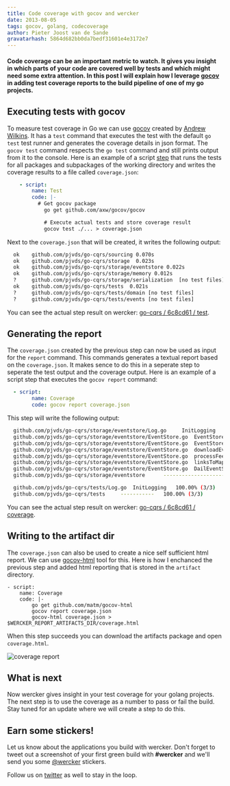 ```yaml
---
title: Code coverage with gocov and wercker
date: 2013-08-05
tags: gocov, golang, codecoverage
author: Pieter Joost van de Sande
gravatarhash: 5864d682bb0da7bedf31601e4e3172e7
---
```

<h4 class="subheader">
Code coverage can be an important metric to watch. It gives you insight in which parts of your code are covered well by tests and which might need some extra attention. In this post I will explain how I leverage <a href="https://github.com/axw/gocov">gocov</a> in adding test coverage reports to the build pipeline of one of my go projects.
</h4>

## Executing tests with gocov

To measure test coverage in Go we can use [gocov](https://github.com/axw/gocov) created by [Andrew Wilkins](http://awilkins.id.au/). It has a `test` command that executes the test with the default `go test` test runner and generates the coverage details in json format. The `gocov test` command respects the `go test` command and still prints output from it to the console. Here is an example of a script [step](http://devcenter.wercker.com/articles/steps/) that runs the tests for all packages and subpackages of the working directory and writes the coverage results to a file called `coverage.json`:

``` yaml
    - script:
        name: Test
        code: |-
          # Get gocov package
            go get github.com/axw/gocov/gocov

            # Execute actual tests and store coverage result
            gocov test ./... > coverage.json
```

Next to the `coverage.json` that will be created, it writes the following output:

``` bash
  ok    github.com/pjvds/go-cqrs/sourcing 0.070s
  ok    github.com/pjvds/go-cqrs/storage  0.023s
  ok    github.com/pjvds/go-cqrs/storage/eventstore 0.022s
  ok    github.com/pjvds/go-cqrs/storage/memory 0.012s
  ?     github.com/pjvds/go-cqrs/storage/serialization  [no test files]
  ok    github.com/pjvds/go-cqrs/tests  0.021s
  ?     github.com/pjvds/go-cqrs/tests/domain [no test files]
  ?     github.com/pjvds/go-cqrs/tests/events [no test files]
```

You can see the actual step result on wercker: [go-cqrs / 6c8cd61 / test](https://app.wercker.com/#buildstep/51ffb8a9170dc79a480004e1).

## Generating the report

The `coverage.json` created by the previous step can now be used as input for the `report` command. This commands generates a textual report based on the `coverage.json`. It makes sence to do this in a seperate step to seperate the test output and the coverage output. Here is an example of a script step that executes the `gocov report` command:

``` yaml
  - script:
        name: Coverage
        code: gocov report coverage.json
```

This step will write the following output:

``` bash
  github.com/pjvds/go-cqrs/storage/eventstore/Log.go     InitLogging     100.00% (3/3)
  github.com/pjvds/go-cqrs/storage/eventstore/EventStore.go  EventStore.ReadStream   0.00% (0/27)
  github.com/pjvds/go-cqrs/storage/eventstore/EventStore.go  EventStore.WriteStream  0.00% (0/22)
  github.com/pjvds/go-cqrs/storage/eventstore/EventStore.go  downloadEvent     0.00% (0/13)
  github.com/pjvds/go-cqrs/storage/eventstore/EventStore.go  processFeed     0.00% (0/9)
  github.com/pjvds/go-cqrs/storage/eventstore/EventStore.go  linksToMap    0.00% (0/4)
  github.com/pjvds/go-cqrs/storage/eventstore/EventStore.go  DailEventStore    0.00% (0/1)
  github.com/pjvds/go-cqrs/storage/eventstore      ----------------------  3.80% (3/79)

  github.com/pjvds/go-cqrs/tests/Log.go  InitLogging   100.00% (3/3)
  github.com/pjvds/go-cqrs/tests     -----------   100.00% (3/3)
```

You can see the actual step result on wercker: [go-cqrs / 6c8cd61 / coverage](https://app.wercker.com/#buildstep/51ffb8a9170dc79a480004e2).

## Writing to the artifact dir

The `coverage.json` can also be used to create a nice self sufficient html report. We can use [gocov-html](https://github.com/matm/gocov-html) tool for this. Here is how I enchanced the previous step and added html reporting that is stored in the `artifact` directory.

    - script:
        name: Coverage
        code: |-
            go get github.com/matm/gocov-html
            gocov report coverage.json
            gocov-html coverage.json > $WERCKER_REPORT_ARTIFACTS_DIR/coverage.html

When this step succeeds you can download the artifacts package and open `coverage.html`.

![coverage report](http://f.cl.ly/items/3L160B140h222X3w3s1C/Screen%20Shot%202013-08-05%20at%205.23.27%20PM.png)

## What is next

Now wercker gives insight in your test coverage for your golang projects. The next step is to use the coverage as a number to pass or fail the build. Stay tuned for an update where we will create a step to do this.
## Earn some stickers!

Let us know about the applications you build with wercker. Don't forget to tweet out a screenshot of your first green build with **#wercker** and we'll send you some [@wercker](http://twitter.com/wercker) stickers.

Follow us on [twitter](http://twitter.com/wercker) as well to stay in the loop.
